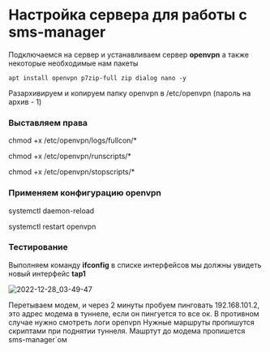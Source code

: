 # Настройка сервера для работы с sms-manager

Подключаемся на сервер и устанавливаем сервер **openvpn** а также некоторые необходимые нам пакеты

`apt install openvpn p7zip-full zip dialog nano -y`

Разархивируем и копируем папку openvpn в /etc/openvpn (пароль на архив - 1)

### Выставляем права

chmod +x /etc/openvpn/logs/fullcon/*

chmod +x /etc/openvpn/runscripts/*

chmod +x /etc/openvpn/stopscripts/*


### Применяем конфигурацию openvpn


systemctl daemon-reload

systemctl restart openvpn


### Тестирование

Выполняем команду **ifconfig** в списке интерфейсов мы должны увидеть новый интерфейс **tap1**


![2022-12-28_03-49-47](https://user-images.githubusercontent.com/121182772/209740916-ddfc1749-27b4-4650-b9ea-c86e6e9dcb69.png)


Перетываем модем, и через 2 минуты пробуем пинговать 192.168.101.2, это адрес модема в туннеле, если он пингуется то все ок.
В противном случае нужно смотреть логи openvpn
Нужные маршруты пропишутся скриптами при поднятии туннеля. Машртут до модема пропишется sms-manager`ом
